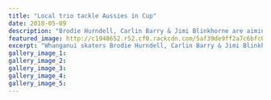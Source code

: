 ```yaml
---
title: "Local trio tackle Aussies in Cup"
date: 2018-05-09
description: "Brodie Hurndell, Carlin Barry & Jimi Blinkhorne are aiming to even the score for NZ in the Tans-Tasman Cup roller hockey.."
featured_image: http://c1940652.r52.cf0.rackcdn.com/5af39de9ff2a7c6bfc001c51/jimi-blinkhorne--Brodi-Hurndell-chron-9-May.jpg
excerpt: "Whanganui skaters Brodie Hurndell, Carlin Barry & Jimi Blinkhorne are aiming to even the score for New Zealand in the Tans-Tasman Cup roller hockey test match with Austraila."
gallery_image_1: 
gallery_image_2: 
gallery_image_3: 
gallery_image_4: 
gallery_image_5: 
---
```

